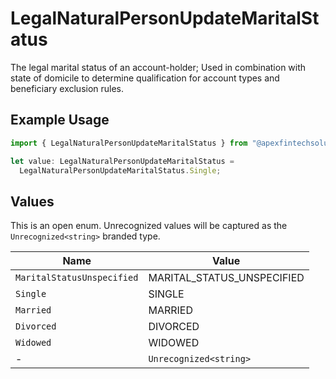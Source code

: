 # LegalNaturalPersonUpdateMaritalStatus

The legal marital status of an account-holder; Used in combination with state of domicile to determine qualification for account types and beneficiary exclusion rules.

## Example Usage

```typescript
import { LegalNaturalPersonUpdateMaritalStatus } from "@apexfintechsolutions/ascend-sdk/models/components";

let value: LegalNaturalPersonUpdateMaritalStatus =
  LegalNaturalPersonUpdateMaritalStatus.Single;
```

## Values

This is an open enum. Unrecognized values will be captured as the `Unrecognized<string>` branded type.

| Name                       | Value                      |
| -------------------------- | -------------------------- |
| `MaritalStatusUnspecified` | MARITAL_STATUS_UNSPECIFIED |
| `Single`                   | SINGLE                     |
| `Married`                  | MARRIED                    |
| `Divorced`                 | DIVORCED                   |
| `Widowed`                  | WIDOWED                    |
| -                          | `Unrecognized<string>`     |